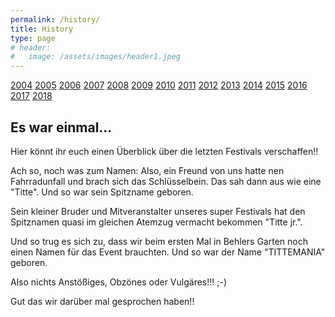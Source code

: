 ```yaml
---
permalink: /history/
title: History
type: page
# header:
#   image: /assets/images/header1.jpeg
---
```


[2004](/history/2004) [2005](/history/2005) [2006](/history/2006) [2007](/history/2007) [2008](/history/2008) [2009](/history/2009) [2010](/history/2010) [2011](/history/2011) [2012](/history/2012) [2013](/history/2013) [2014](/history/2014) [2015](/history/2015) [2016](/history/2016) [2017](/history/2017) [2018](/history/2018)

## Es war einmal...

Hier könnt ihr euch einen Überblick über die letzten Festivals verschaffen!!

Ach so, noch was zum Namen:
Also, ein Freund von uns hatte nen Fahrradunfall und brach sich das Schlüsselbein. Das sah dann aus wie eine "Titte". Und so war sein Spitzname geboren.

Sein kleiner Bruder und Mitveranstalter unseres super Festivals hat den Spitznamen quasi im gleichen Atemzug vermacht bekommen "Titte jr.".

Und so trug es sich zu, dass wir beim ersten Mal in Behlers Garten noch einen Namen für das Event brauchten. Und so war der Name "TITTEMANIA" geboren.

Also nichts Anstößiges, Obzönes oder Vulgäres!!! ;-)

Gut das wir darüber mal gesprochen haben!!

